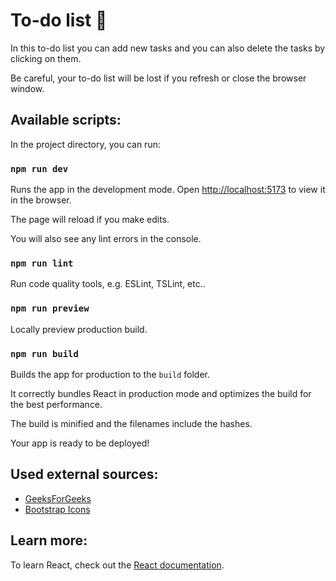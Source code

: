 # To-do list 📜

In this to-do list you can add new tasks and you can also delete the tasks by clicking on them.

Be careful, your to-do list will be lost if you refresh or close the browser window.

## Available scripts:

In the project directory, you can run:

### `npm run dev`

Runs the app in the development mode.
Open [http://localhost:5173](http://localhost:5173) to view it in the browser.

The page will reload if you make edits.

You will also see any lint errors in the console.

### `npm run lint`

Run code quality tools, e.g. ESLint, TSLint, etc..

### `npm run preview`

Locally preview production build.

### `npm run build`

Builds the app for production to the `build` folder.

It correctly bundles React in production mode and optimizes the build for the best performance.

The build is minified and the filenames include the hashes.

Your app is ready to be deployed!

## Used external sources:

- [GeeksForGeeks](https://www.geeksforgeeks.org/create-todo-app-using-reactjs)
- [Bootstrap Icons](https://icons.getbootstrap.com)

## Learn more:

To learn React, check out the [React documentation](https://react.dev).
